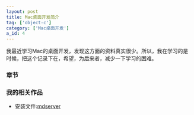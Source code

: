 ```yaml
---
layout: post
title: Mac桌面开发简介
tag: ['object-c']
category: ['Mac桌面开发']
a_id: 4
---
```


我最近学习Mac的桌面开发，发现这方面的资料真实很少。所以，我在学习的是时候，把这个记录下在，希望，为后来者，减少一下学习的困难。

### 章节


### 我的相关作品
- 安装文件:[mdserver](http://midoks.github.io/2015/02/24/mdserver-mac.html)